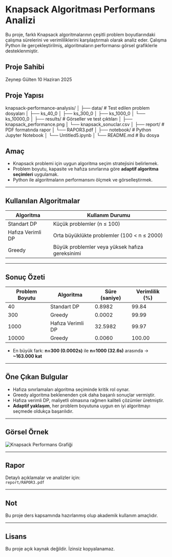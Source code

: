 # Knapsack Algoritması Performans Analizi

Bu proje, farklı Knapsack algoritmalarının çeşitli problem boyutlarındaki çalışma sürelerini ve verimliliklerini karşılaştırmalı olarak analiz eder. Çalışma Python ile gerçekleştirilmiş, algoritmaların performansı görsel grafiklerle desteklenmiştir.

## Proje Sahibi

Zeynep Gülten 
10 Haziran 2025


##  Proje Yapısı

knapsack-performance-analysis/
│
├── data/ # Test edilen problem dosyaları
│ ├── ks_40_0
│ ├── ks_300_0
│ ├── ks_1000_0
│ └── ks_10000_0
│
├── results/ # Görseller ve test çıktıları
│ ├── knapsack_performance.png
│ └── knapsack_sonuclar.csv
│
├── report/ # PDF formatında rapor
│ └── RAPOR3.pdf
│
├── notebook/ # Python Jupyter Notebook
│ └── Untitled5.ipynb
│
└── README.md # Bu dosya


## Amaç

- Knapsack problemi için uygun algoritma seçim stratejisini belirlemek.
- Problem boyutu, kapasite ve hafıza sınırlarına göre **adaptif algoritma seçimleri** uygulamak.
- Python ile algoritmaların performansını ölçmek ve görselleştirmek.

---

##  Kullanılan Algoritmalar

| Algoritma            | Kullanım Durumu                                  |
|----------------------|--------------------------------------------------|
| Standart DP          | Küçük problemler (n ≤ 100)                       |
| Hafıza Verimli DP    | Orta büyüklükte problemler (100 < n ≤ 2000)      |
| Greedy               | Büyük problemler veya yüksek hafıza gereksinimi  |

---

## Sonuç Özeti

| Problem Boyutu | Algoritma           | Süre (saniye) | Verimlilik (%) |
|----------------|----------------------|---------------|-----------------|
| 40             | Standart DP          | 0.8982        | 99.84           |
| 300            | Greedy               | 0.0002        | 99.99           |
| 1000           | Hafıza Verimli DP    | 32.5982       | 99.97           |
| 10000          | Greedy               | 0.0060        | 100.00          |

- En büyük fark: **n=300 (0.0002s)** ile **n=1000 (32.6s)** arasında → **~163.000 kat**

---

## Öne Çıkan Bulgular

- Hafıza sınırlamaları algoritma seçiminde kritik rol oynar.
- Greedy algoritma beklenenden çok daha başarılı sonuçlar vermiştir.
- Hafıza verimli DP, maliyetli olmasına rağmen kaliteli çözümler üretmiştir.
- **Adaptif yaklaşım**, her problem boyutuna uygun en iyi algoritmayı seçmede oldukça başarılıdır.

---

##  Görsel Örnek

![Knapsack Performans Grafiği](results/knapsack_performance.png)

---

## Rapor

Detaylı açıklamalar ve analizler için:  
 `report/RAPOR3.pdf`

---

##  Not

Bu proje ders kapsamında hazırlanmış olup akademik kullanım amaçlıdır.

---

##  Lisans

Bu proje açık kaynak değildir. İzinsiz kopyalanamaz.
